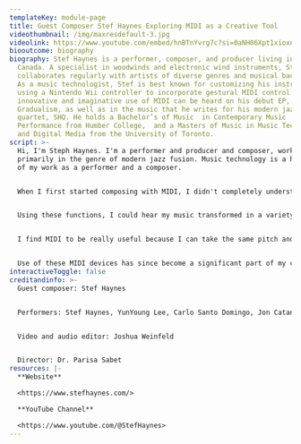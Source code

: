 ```yaml
---
templateKey: module-page
title: Guest Composer Stef Haynes Exploring MIDI as a Creative Tool
videothumbnail: /img/maxresdefault-3.jpg
videolink: https://www.youtube.com/embed/hnBTnYvrg7c?si=0aNH06Xpt1xioxnD
biooutcome: biography
biography: Stef Haynes is a performer, composer, and producer living in Toronto,
  Canada. A specialist in woodwinds and electronic wind instruments, Stef
  collaborates regularly with artists of diverse genres and musical backgrounds.
  As a music technologist, Stef is best known for customizing his instruments by
  using a Nintendo Wii controller to incorporate gestural MIDI control. His
  innovative and imaginative use of MIDI can be heard on his debut EP,
  Gradualism, as well as in the music that he writes for his modern jazz fusion
  quartet, SHQ. He holds a Bachelor’s of Music  in Contemporary Music
  Performance from Humber College,  and a Masters of Music in Music Technology
  and Digital Media from the University of Toronto.
script: >-
  Hi, I'm Steph Haynes. I'm a performer and producer and composer, working
  primarily in the genre of modern jazz fusion. Music technology is a huge part
  of my work as a performer and a composer.


  When I first started composing with MIDI, I didn't completely understand what it is or how it works. I was doing a lot of my composition in either Sibelius or in Logic Pro, and eventually I discovered that I could export my work from Sibelius as MIDI and open it in Logic. This was awesome for a couple of reasons. For one thing, it was great to hear my work played back on Logic's incredible virtual instruments, but more importantly, I began to explore Logic's MIDI transform functions. Instead of experimenting in Sibelius, I started doing it in Logic because Logic has a different set of MIDI transform functions that are a little bit less geared toward creating sheet music and a little bit more geared toward creative music experimentation.


  Using these functions, I could hear my music transformed in a variety of different ways, such as in reverse or completely flipped upside down. These transformations gave me a different perspective on my music that inspired me to take my music in directions that I hadn't considered before. I also began experimenting with Logic's MIDI effects, such as the arpeggiator, the note repeater, the transposer, and the chord trigger. So I'm a saxophone player first and foremost, so a lot of my compositions are melody first, and sometimes it can be difficult to come up with harmony for these melodies, and a way that I like to do that is I like to use a MIDI device such as a chord trigger or a note repeater that transposes notes in a certain way and helps me come up with harmonies that way. These MIDI effects and MIDI transform functions exist in other DAWs as well, but Logic was the one that I had, so that's the one that I used.


  I find MIDI to be really useful because I can take the same pitch and rhythmic material and run it through different sound libraries or synthesizers and see what works best in my composition. I was working on a project where I recorded a performer playing a keyboard part in MIDI, and then I was able to, in post, change the sound of that instrument to something different. The other thing that I was able to do that worked really well in this composition was I was able to take the pitch information and snap it to a whole new tonality and also run that through an arpeggiator, so that the chords were now a moving line that sounded really interesting in the music. These kinds of manipulations are only possible through the use of MIDI. 


  Use of these MIDI devices has since become a significant part of my composition process because of the way that they can transform my musical ideas into something wholly new, yet still original and true to my artistic vision.
interactiveToggle: false
creditandinfo: >-
  Guest composer: Stef Haynes


  Performers: Stef Haynes, YunYoung Lee, Carlo Santo Domingo, Jon Catanus, Kristine Buerano


  Video and audio editor: Joshua Weinfeld


  Director: Dr. Parisa Sabet
resources: |-
  **Website**

  <https://www.stefhaynes.com/>

  **YouTube Channel**

  <https://www.youtube.com/@StefHaynes>
---
```

